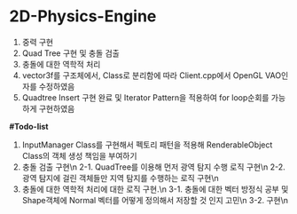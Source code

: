 # 2D-Physics-Engine

1. 중력 구현
2. Quad Tree 구현 및 충돌 검출
3. 충돌에 대한 역학적 처리
4. vector3f를 구조체에서, Class로 분리함에 따라 Client.cpp에서 OpenGL VAO인자를 수정하였음
5. Quadtree Insert 구현 완료 및 Iterator Pattern을 적용하여 for loop순회를 가능하게 구현하였음

**#Todo-list**
1. InputManager Class를 구현해서 펙토리 패턴을 적용해 RenderableObject Class의 객체 생성 책임을 부여하기
2. 충돌 검출 구현\n
   2-1. QuadTree를 이용해 먼저 광역 탐지 수행 로직 구현\n
   2-2. 광역 탐지에 걸린 객체들만 지역 탐지를 수행하는 로직 구현\n
3. 충돌에 대한 역학적 처리에 대한 로직 구현.\n
   3-1. 충돌에 대한 벡터 방정식 공부 및 Shape객체에 Normal 벡터를 어떻게 정의해서 저장할 것 인지 고민\n
   3-2. 구현\n
